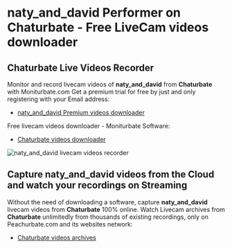 # naty_and_david Performer on Chaturbate - Free LiveCam videos downloader

## Chaturbate Live Videos Recorder

Monitor and record livecam videos of **naty_and_david** from **Chaturbate** with Moniturbate.com
Get a premium trial for free by just and only registering with your Email address:
* [naty_and_david Premium videos downloader](https://moniturbate.com/request-demo-licence-key.html)

Free livecam videos downloader - Moniturbate Software:
* [Chaturbate videos downloader](https://moniturbate.com/moniturbate-download-software.html)

![naty_and_david livecam videos recorder](https://peachurnet.com/templates/moniturbate-software.png)


## Capture naty_and_david videos from the Cloud and watch your recordings on Streaming

Without the need of downloading a software, capture **naty_and_david** livecam videos from **Chaturbate** 100% online.
Watch Livecam archives from **Chaturbate** unlimitedly from thousands of existing recordings, only on Peachurbate.com and its websites network:
* [Chaturbate videos archives](https://peachurnet.com/)